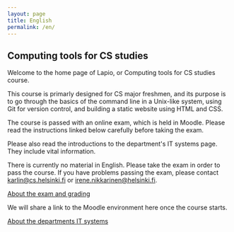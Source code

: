 ```yaml
---
layout: page
title: English
permalink: /en/
---
```


<h2>Computing tools for CS studies</h2>

Welcome to the home page of Lapio, or Computing tools for CS studies course.

This course is primarly designed for CS major freshmen, and its purpose is to go through the basics of the command line in a Unix-like system, using Git for version control, and building a static website using HTML and CSS.

The course is passed with an online exam, which is held in Moodle. Please read the instructions linked below carefully before taking the exam.

Please also read the introductions to the department's IT systems page. They include vital information.

There is currently no material in English. Please take the exam in order to pass the course. If you have problems passing the exam, please contact <a href="mailto:karlin@cs.helsinki.fi" target="_top">karlin@cs.helsinki.fi</a> or <a href="mailto:irene.nikkarinen@helsinki.fi" target="_top">irene.nikkarinen@helsinki.fi</a>.

<a href="/exam">About the exam and grading</a>

We will share a link to the Moodle environment here once the course starts.

<a href="/departments-systems">About the departments IT systems<a>